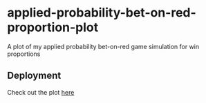 # applied-probability-bet-on-red-proportion-plot
A plot of my applied probability bet-on-red game simulation for win proportions

## Deployment
Check out the plot [here](https://chuset21.github.io/applied-probability-bet-on-red-proportion-plot/)
